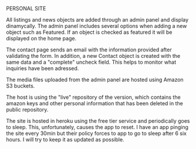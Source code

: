 PERSONAL SITE


All listings and news objects are added through an admin panel and display dinamycally.
The admin panel includes several options when adding a new object such as Featured. 
If an object is checked as featured it will be displayed on the home page.

The contact page sends an email with the information provided after validating the form.
In addition, a new Contact object is created with the same data and a "complete" uncheck field. This
helps to monitor what inquiries have been adressed.

The media files uploaded from the admin panel are hosted using Amazon S3 buckets.

The host is using the "live" repository of the version, which contains the amazon keys and other
personal information that has been deleted in the public repository.

The site is hosted in heroku using the free tier service and periodically goes to sleep.
This, unfortunately, causes the app to reset. I have an app pinging the site every 30min
but their policy forces to app to go to sleep after 6 six hours. I will try to keep it as
updated as possible.
